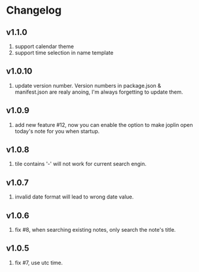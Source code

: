 # Changelog

## v1.1.0

1. support calendar theme
2. support time selection in name template

## v1.0.10

1. update version number. Version numbers in package.json & manifest.json are realy anoing, I'm always forgetting to update them.

## v1.0.9

1. add new feature #12, now you can enable the option to make joplin open today's note for you when startup.

## v1.0.8

1. tile contains '-' will not work for current search engin.

## v1.0.7

1. invalid date format will lead to wrong date value.

## v1.0.6

1. fix #8, when searching existing notes, only search the note's title.

## v1.0.5

1. fix #7, use utc time.
